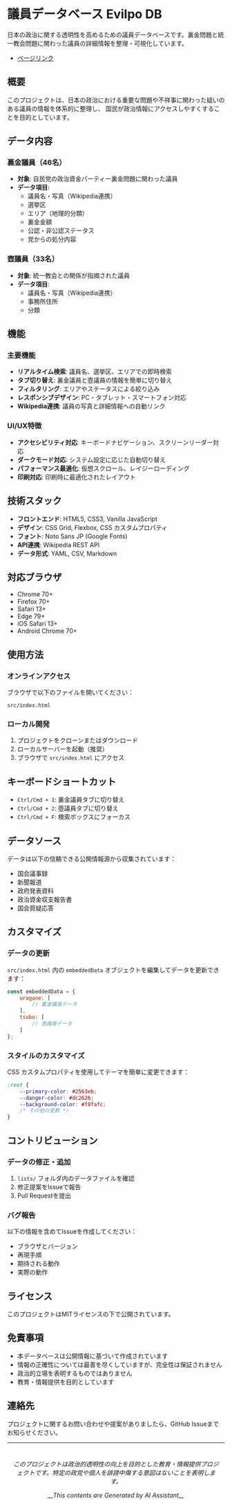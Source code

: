 # 議員データベース Evilpo DB

日本の政治に関する透明性を高めるための議員データベースです。裏金問題と統一教会問題に関わった議員の詳細情報を整理・可視化しています。

- [ページリンク](src/index.html)

## 概要

このプロジェクトは、日本の政治における重要な問題や不祥事に関わった疑いのある議員の情報を体系的に整理し、
国民が政治情報にアクセスしやすくすることを目的としています。


## データ内容

### 裏金議員（46名）
- **対象**: 自民党の政治資金パーティー裏金問題に関わった議員
- **データ項目**:
  - 議員名・写真（Wikipedia連携）
  - 選挙区
  - エリア（地理的分類）
  - 裏金金額
  - 公認・非公認ステータス
  - 党からの処分内容

### 壺議員（33名）
- **対象**: 統一教会との関係が指摘された議員
- **データ項目**:
  - 議員名・写真（Wikipedia連携）
  - 事務所住所
  - 分類

## 機能

### 主要機能
- **リアルタイム検索**: 議員名、選挙区、エリアでの即時検索
- **タブ切り替え**: 裏金議員と壺議員の情報を簡単に切り替え
- **フィルタリング**: エリアやステータスによる絞り込み
- **レスポンシブデザイン**: PC・タブレット・スマートフォン対応
- **Wikipedia連携**: 議員の写真と詳細情報への自動リンク

###  UI/UX特徴
- **アクセシビリティ対応**: キーボードナビゲーション、スクリーンリーダー対応
- **ダークモード対応**: システム設定に応じた自動切り替え
- **パフォーマンス最適化**: 仮想スクロール、レイジーローディング
- **印刷対応**: 印刷時に最適化されたレイアウト


## 技術スタック

- **フロントエンド**: HTML5, CSS3, Vanilla JavaScript
- **デザイン**: CSS Grid, Flexbox, CSS カスタムプロパティ
- **フォント**: Noto Sans JP (Google Fonts)
- **API連携**: Wikipedia REST API
- **データ形式**: YAML, CSV, Markdown

## 対応ブラウザ

- Chrome 70+
- Firefox 70+
- Safari 13+
- Edge 79+
- iOS Safari 13+
- Android Chrome 70+

## 使用方法

### オンラインアクセス
ブラウザで以下のファイルを開いてください：
```
src/index.html
```

### ローカル開発
1. プロジェクトをクローンまたはダウンロード
2. ローカルサーバーを起動（推奨）
3. ブラウザで `src/index.html` にアクセス


## キーボードショートカット

- `Ctrl/Cmd + 1`: 裏金議員タブに切り替え
- `Ctrl/Cmd + 2`: 壺議員タブに切り替え
- `Ctrl/Cmd + F`: 検索ボックスにフォーカス

## データソース

データは以下の信頼できる公開情報源から収集されています：

- 国会議事録
- 新聞報道
- 政府発表資料
- 政治資金収支報告書
- 国会質疑応答

## カスタマイズ

### データの更新
`src/index.html` 内の `embeddedData` オブジェクトを編集してデータを更新できます：

```javascript
const embeddedData = {
    uragane: [
        // 裏金議員データ
    ],
    tsubo: [
        // 壺議員データ
    ]
};
```

### スタイルのカスタマイズ
CSS カスタムプロパティを使用してテーマを簡単に変更できます：

```css
:root {
    --primary-color: #2563eb;
    --danger-color: #dc2626;
    --background-color: #f8fafc;
    /* その他の変数 */
}
```

## コントリビューション

### データの修正・追加
1. `lists/` フォルダ内のデータファイルを確認
2. 修正提案をIssueで報告
3. Pull Requestを提出

### バグ報告
以下の情報を含めてIssueを作成してください：
- ブラウザとバージョン
- 再現手順
- 期待される動作
- 実際の動作

## ライセンス

このプロジェクトはMITライセンスの下で公開されています。

## 免責事項

- 本データベースは公開情報に基づいて作成されています
- 情報の正確性については最善を尽くしていますが、完全性は保証されません
- 政治的立場を表明するものではありません
- 教育・情報提供を目的としています

## 連絡先

プロジェクトに関するお問い合わせや提案がありましたら、GitHub Issueまでお知らせください。


---

<div align="center" style="font-style: italic; padding: 10px;">
<p>このプロジェクトは政治的透明性の向上を目的とした教育・情報提供プロジェクトです。特定の政党や個人を誹謗中傷する意図はないことを表明します。</p>
<p>__This contents are  Generated by AI Assistant__ </p>
</div>